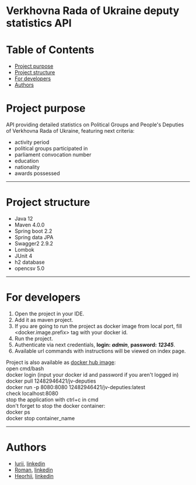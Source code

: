 <form action="${pageContext.request.contextPath}/login">

# Verkhovna Rada of Ukraine deputy statistics API

# Table of Contents
* [Project purpose](#purpose)
* [Project structure](#structure)
* [For developers](#developer-start)
* [Authors](#authors)

# <a name="purpose"></a>Project purpose
API providing detailed statistics on Political Groups and People's Deputies of Verkhovna Rada of Ukraine, featuring next criteria: 
   * activity period 
   * political groups participated in
   * parliament convocation number
   * education
   * nationality
   * awards possessed      
   <hr>
   
# <a name="structure"></a>Project structure
   * Java 12
   * Maven 4.0.0
   * Spring boot 2.2
   * Spring data JPA
   * Swagger2 2.9.2
   * Lombok
   * JUnit 4
   * h2 database
   * opencsv 5.0
   <hr>
   
# <a name="developer-start"></a>For developers
1. Open the project in your IDE.    
2. Add it as maven project.
3. If you are going to run the project as docker image from local port, fill <docker.image.prefix> tag with your docker id.
4. Run the project. 
5. Authenticate via next credentials,  **login:** ***admin***, **password:** ***12345***.
6. Available url commands with instructions will be viewed on index page. 

Project is also available as [docker hub image](https://hub.docker.com/r/12482946421/jv-deputies):  
open cmd/bash\
docker login (input your docker id and password if you aren't logged in)\
docker pull 12482946421/jv-deputies\
docker run -p 8080:8080 12482946421/jv-deputies:latest\
check localhost:8080\
stop the application with ctrl+c in cmd\
don't forget to stop the docker container:\
docker ps\
docker stop container_name
<hr>

# <a name="authors"></a>Authors
   * [Iurii](https://github.com/kenu21), [linkedin](https://www.linkedin.com/in/iurii-keniu-39188759/)   
   * [Roman](https://github.com/RomanMinevich), [linkedin](https://www.linkedin.com/in/roman-minevich-401a2b152/)
   * [Heorhii](https://github.com/gkhrshch), [linkedin](https://www.linkedin.com/in/heorhii-khrushchov-ba6b01197/)
